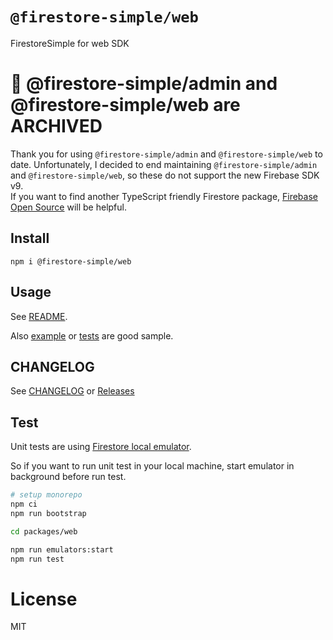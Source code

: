 # `@firestore-simple/web`

FirestoreSimple for web SDK

# :city_sunset: @firestore-simple/admin and @firestore-simple/web are ARCHIVED
Thank you for using `@firestore-simple/admin` and `@firestore-simple/web` to date. Unfortunately, I decided to end maintaining `@firestore-simple/admin` and `@firestore-simple/web`, so these do not support the new Firebase SDK v9.  
If you want to find another TypeScript friendly Firestore package, [Firebase Open Source](https://firebaseopensource.com/) will be helpful.


## Install
```
npm i @firestore-simple/web
```

## Usage
See [README](https://github.com/Kesin11/Firestore-simple).

Also [example](./example) or [tests](./__tests__) are good sample.

## CHANGELOG
See [CHANGELOG](../../CHANGELOG) or [Releases](https://github.com/Kesin11/Firestore-simple/releases)

## Test
Unit tests are using [Firestore local emulator](https://firebase.google.com/docs/emulator-suite).

So if you want to run unit test in your local machine, start emulator in background before run test.

```bash
# setup monorepo
npm ci
npm run bootstrap

cd packages/web

npm run emulators:start
npm run test
```

# License
MIT
